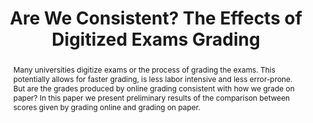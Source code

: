 ---
title: "Are We Consistent? The Effects of Digitized Exams Grading"
layout: publication
categories:
  - Publications
tags:
  - digitized exams
  - online grading
  - higher education
last_modified_at: 2020-03-27T12:20:55-01:00
venue: "SIGCSE ’20"
abstract: "Many universities digitize exams or the process of grading the exams. This potentially allows for faster grading, is less labor intensive and less error-prone. But are the grades produced by online grading consistent with how we grade on paper? In this paper we present preliminary results of the comparison between scores given by grading online and grading on paper."
authors: "G. Migut and R. Wiersma"
type: "InProceedings"
link: "https://doi.org/10.1145/3328778.3372630"
bib: "@InProceedings{Migut2020,<br />
  &nbsp;&nbsp;author    = {Migut, Gosia and Wiersma, Ruben},<br />
  &nbsp;&nbsp;booktitle = {Proceedings of the 51st ACM Technical Symposium on Computer Science Education},<br />
  &nbsp;&nbsp;title     = {Are We Consistent? The Effects of Digitized Exams Grading},<br />
  &nbsp;&nbsp;year      = {2020},<br />
  &nbsp;&nbsp;month     = {02},<br />
  &nbsp;&nbsp;pages     = {1338},<br />
  &nbsp;&nbsp;publisher = {Association for Computing Machinery},<br />
  &nbsp;&nbsp;series    = {SIGCSE ’20},<br />
  &nbsp;&nbsp;doi       = {10.1145/3328778.3372630},<br />
  &nbsp;&nbsp;isbn      = {9781450367936},<br />
}"

---